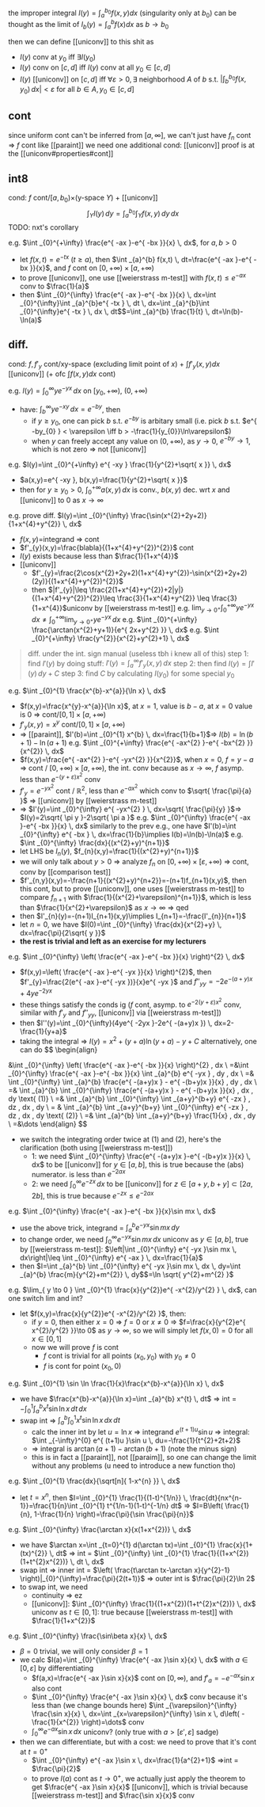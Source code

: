 the improper integral $I(y)=\int _{a}^{b_{0}} f(x,y)dx$ (singularity only at $b_{0}$) can be thought as the limit of $I_{b}(y)=\int _{a}^b f(x)dx$ as $b\to b_{0}$

then we can define [[uniconv]] to this shit as
- $I(y)$ conv at $y_{0}$ iff $\exists I(y_{0})$
- $I(y)$ conv on $[c,d]$ iff $I(y)$ conv at all $y_{0} \in [c,d]$
- $I(y)$ [[uniconv]] on $[c,d]$ iff $\forall \varepsilon>0, \exists$ neighborhood $A$ of $b$ s.t. $|\int _{b}^{b_{0}}f(x,y_{0}) \, dx|<\varepsilon$ for all $b \in A, y_{0} \in [c,d]$

## cont
since uniform cont can't be inferred from $[a,\infty]$, we can't just have $f_{n}$ cont => $f$ cont like [[paraint]]
we need one additional cond: [[uniconv]]
proof is at the [[uniconv#properties#cont]]

## int8
cond: $f$ cont/$[a,b_{0})\times$(y-space $Y$) + [[uniconv]]
$$
\int _{Y} I(y)\, dy =\int _{a}^{b_{0}} \int _{Y} f(x,y) \, dy  \, dx 
$$
TODO: nxt's corollary

e.g. $\int _{0}^{+\infty} \frac{e^{ -ax }-e^{ -bx }}{x} \, dx$, for $a,b>0$
- let $f(x,t)=e^{ -tx }$ ($t\geq a$), then $\int _{a}^{b} f(x,t) \, dt=\frac{e^{ -ax }-e^{ -bx }}{x}$, and $f$ cont on $[0,+\infty)\times[a,+\infty)$
- to prove [[uniconv]], one use [[weierstrass m-test]] with $f(x,t)\leq e^{ -ax }$ conv to $\frac{1}{a}$
- then $\int _{0}^{\infty} \frac{e^{ -ax }-e^{ -bx }}{x} \, dx=\int _{0}^{\infty}\int _{a}^{b}e^{ -tx } \, dt \, dx=\int _{a}^{b}\int _{0}^{\infty}e^{ -tx } \, dx \, dt$$=\int _{a}^{b} \frac{1}{t} \, dt=\ln(b)-\ln(a)$

## diff.
cond: $f,f'_{y}$ cont/xy-space (excluding limit point of $x$) + $\int f'_{y}(x,y)dx$ [[uniconv]]  (+ ofc $\int f(x,y)dx$ cont)

e.g. $I(y)=\int _{0}^{\infty} ye^{ -yx } \, dx$ on $[y_{0},+\infty)$, $(0,+\infty)$
- have: $\int _{b}^{\infty} ye^{ -xy } \, dx=e^{ -by }$, then
	- if $y\geq y_{0}$, one can pick $b$ s.t. $e^{ -by }$ is arbitary small (i.e. pick $b$ s.t. $e^{ -by_{0} } < \varepsilon \iff b > -\frac{1}{y_{0}}\ln\varepsilon$)
	- when $y$ can freely accept any value on $(0, +\infty)$, as $y\to 0$, $e^{ -by }\to 1$, which is not zero => not [[uniconv]]

e.g. $I(y)=\int _{0}^{+\infty} e^{ -xy } \frac{1}{y^{2}+\sqrt{ x }} \, dx$
- $a(x,y)=e^{ -xy }, b(x,y)=\frac{1}{y^{2}+\sqrt{ x }}$
- then for $y\geq y_{0}>0$, $\int _{0}^{+\infty}a(x,y) \, dx$ is conv., $b(x,y)$ dec. wrt $x$ and [[uniconv]] to $0$ as $x\to \infty$

e.g. prove diff. $I(y)=\int _{0}^{\infty} \frac{\sin(x^{2}+2y+2)}{1+x^{4}+y^{2}} \, dx$
- $f(x,y)$=integrand => cont
- $f'_{y}(x,y)=\frac{blabla}{(1+x^{4}+y^{2})^{2}}$ cont
- $I(y)$ exists because less than $\frac{1}{1+x^{4}}$
- [[uniconv]]
	- $f'_{y}=\frac{2\cos(x^{2}+2y+2)(1+x^{4}+y^{2})-\sin(x^{2}+2y+2)(2y)}{(1+x^{4}+y^{2})^{2}}$
	- then $|f'_{y}|\leq \frac{2(1+x^{4}+y^{2})+2|y|}{(1+x^{4}+y^{2})^{2}}\leq \frac{3}{1+x^{4}+y^{2}} \leq \frac{3}{1+x^{4}}$uniconv by [[weierstrass m-test]]
e.g. $\lim_{ y \to 0^{+} } \int _{0}^{+\infty}ye^{ -yx } \, dx \neq \int _{0}^{+\infty} \lim_{ y \to 0^{+} } ye^{ -yx } \, dx$
e.g. $\int _{0}^{+\infty} \frac{\arctan(x^{2}+y+1)}{e^{ 2x+y^{2} }} \, dx$
e.g. $\int _{0}^{+\infty} \frac{y^{2}}{x^{2}+y^{2}+1} \, dx$

> diff. under the int. sign manual (useless tbh i knew all of this)
> step 1: find $I'(y)$ by doing stuff: $I'(y)=\int _{a}^{\infty} f'_{y}(x,y) \, dx$
> step 2: then find $I(y)=\int I'(y) \, dy+C$
> step 3: find $C$ by calculating $I(y_{0})$ for some special $y_{0}$

e.g. $\int _{0}^{1} \frac{x^{b}-x^{a}}{\ln x} \, dx$
- $f(x,y)=\frac{x^{y}-x^{a}}{\ln x}$, at $x=1$, value is $b-a$, at $x=0$ value is 0 => cont/$[0,1]\times[a,+\infty)$
- $f'_{y}(x,y)=x^{y}$ cont/$[0,1]\times[a,+\infty)$
- => [[paraint]], $I'(b)=\int _{0}^{1} x^{b} \, dx=\frac{1}{b+1}$=> $I(b)=\ln(b+1)-\ln(a+1)$
e.g. $\int _{0}^{+\infty} \frac{e^{ -ax^{2} }-e^{ -bx^{2} }}{x^{2}} \, dx$
- $f(x,y)=\frac{e^{ -ax^{2} }-e^{ -yx^{2} }}{x^{2}}$, when $x=0$, $f=y-a$ => cont / $[0, +\infty)\times[a,+\infty)$, the int. conv because as $x\to \infty$, $f$ asymp. less than $e^{ -(y+\varepsilon)x^{2} }$ conv
- $f'_{y}=e^{ -yx^{2} }$ cont / $\mathbb{R}^{2}$, less than $e^{ -ax^{2} }$ which conv to $\sqrt{ \frac{\pi}{a} }$ => [[uniconv]] by [[weierstrass m-test]]
- => $I'(y)=\int _{0}^{\infty} e^{ -yx^{2} } \, dx=\sqrt{ \frac{\pi}{y} }$=> $I(y)=2\sqrt{ \pi y }-2\sqrt{ \pi a }$
e.g. $\int _{0}^{\infty} \frac{e^{ -ax }-e^{ -bx }}{x} \, dx$
similarly to the prev e.g., one have $I'(b)=\int _{0}^{\infty} e^{ -bx } \, dx=\frac{1}{b}\implies I(b)=\ln(b)-\ln(a)$
e.g. $\int _{0}^{\infty} \frac{dx}{(x^{2}+y)^{n+1}}$
- let LHS be $I_{n}(y)$, $f_{n}(x,y)=\frac{1}{(x^{2}+y)^{n+1}}$
- we will only talk about $y>0$ => analyze $f_{n}$ on $[0, +\infty) \times [\varepsilon, +\infty)$ => cont, conv by [[comparison test]]
- $f'_{n,y}(x,y)=-\frac{n+1}{(x^{2}+y)^{n+2}}=-(n+1)f_{n+1}(x,y)$, then this cont, but to prove [[uniconv]], one uses [[weierstrass m-test]] to compare $f_{n+1}$ with $\frac{1}{(x^{2}+\varepsilon)^{n+1}}$, which is less than $\frac{1}{x^{2}+\varepsilon}$ as $x\to \infty$ => qed
- then $I'_{n}(y)=-(n+1)I_{n+1}(x,y)\implies I_{n+1}=-\frac{I'_{n}}{n+1}$
- let $n=0$, we have $I(0)=\int _{0}^{\infty} \frac{dx}{x^{2}+y} \, dx=\frac{\pi}{2\sqrt{ y }}$
- **the rest is trivial and left as an exercise for my lecturers**

e.g. $\int _{0}^{\infty} \left( \frac{e^{ -ax }-e^{ -bx }}{x} \right)^{2} \, dx$
- $f(x,y)=\left( \frac{e^{ -ax }-e^{ -yx }}{x} \right)^{2}$, then $f'_{y}=\frac{2(e^{ -ax }-e^{ -yx })}{x}e^{ -yx }$ and $f''_{yy}=-2e^{ -(a+y)x }+4ye^{ -2yx }$
- these things satisfy the conds ig ($f$ cont, asymp. to $e^{ -2(y+\varepsilon)x^{2} }$ conv, similar with $f'_{y}$ and $f''_{yy}$, [[uniconv]] via [[weierstrass m-test]])
- then $I''(y)=\int _{0}^{\infty}(4ye^{ -2yx }-2e^{ -(a+y)x }) \, dx=2-\frac{1}{y+a}$
- taking the integral => $I(y)=x^{2}+(y+a)\ln(y+a)-y+C$
alternatively, one can do
$$
\begin{align}

&\int _{0}^{\infty} \left( \frac{e^{ -ax }-e^{ -bx }}{x} \right)^{2} \, dx \\
=&\int _{0}^{\infty} \frac{e^{ -ax }-e^{ -bx }}{x} \int _{a}^{b} e^{ -yx } \, dy  \, dx  \\
=& \int _{0}^{\infty} \int _{a}^{b} \frac{e^{ -(a+y)x } - e^{ -(b+y)x }}{x} \, dy  \, dx  \\
=& \int _{a}^{b} \int _{0}^{\infty} \frac{e^{ -(a+y)x } - e^{ -(b+y)x }}{x} \, dx  \, dy \text{ (1)}  \\
=& \int _{a}^{b} \int _{0}^{\infty} \int _{a+y}^{b+y} e^{ -zx } \, dz  \, dx  \, dy \\
= & \int _{a}^{b} \int _{a+y}^{b+y} \int _{0}^{\infty} e^{ -zx } \, dz  \, dx  \, dy \text{ (2)}  \\
=& \int _{a}^{b} \int _{a+y}^{b+y} \frac{1}{x} \, dx  \, dy \\
=&\dots 
\end{align}
$$
- we switch the integrating order twice at $(1)$ and $(2)$, here's the clarification (both using [[weierstrass m-test]])
	- 1: we need $\int _{0}^{\infty} \frac{e^{ -(a+y)x }-e^{ -(b+y)x }}{x} \, dx$ to be [[uniconv]] for $y\in [a,b]$, this is true because the (abs) numerator. is less than $e^{ -2ax }$
	- 2: we need $\int _{0}^{\infty} e^{ -zx } \, dx$ to be [[uniconv]] for $z\in [a+y,b+y] \subset[2a,2b]$, this is true because $e^{ -zx } \leq e^{ -2ax }$

e.g. $\int _{0}^{\infty} \frac{e^{ -ax }-e^{ -bx }}{x}\sin mx \, dx$
- use the above trick, integrand = $\int _{a}^{b} e^{ -yx }\sin mx \, dy$
- to change order, we need $\int _{0}^{\infty} e^{ -yx }\sin mx \, dx$ uniconv as $y\in[a,b]$, true by [[weierstrass m-test]]: $\left|\int _{0}^{\infty} e^{ -yx }\sin mx \, dx\right|\leq \int _{0}^{\infty} e^{ -ax } \, dx=\frac{1}{a}$
- then $I=\int _{a}^{b} \int _{0}^{\infty} e^{ -yx }\sin mx \, dx \, dy=\int _{a}^{b} \frac{m}{y^{2}+m^{2}} \, dy$$=\ln \sqrt{ y^{2}+m^{2} }$

e.g. $\lim_{ y \to 0 } \int _{0}^{1} \frac{x}{y^{2}}e^{ -x^{2}/y^{2} } \, dx$, can one switch lim and int?
- let $f(x,y)=\frac{x}{y^{2}}e^{ -x^{2}/y^{2} }$, then:
	- if $y=0$, then either $x=0$ => $f=0$ or $x\neq 0$ => $f=\frac{x}{y^{2}e^{ x^{2}/y^{2} }}\to 0$ as $y \to \infty$, so we will simply let $f(x,0)=0$ for all $x \in[0,1]$
	- now we will prove $f$ is cont
		- $f$ cont is trivial for all points $(x_{0},y_{0})$ with $y_{0}\neq 0$
		- $f$ is cont for point $(x_{0},0)$

e.g. $\int _{0}^{1} \sin \ln \frac{1}{x}\frac{x^{b}-x^{a}}{\ln x} \, dx$
- we have $\frac{x^{b}-x^{a}}{\ln x}=\int _{a}^{b} x^{t} \, dt$ => int = $-\int _{0}^{1} \int_{a}^{b} x^{t}\sin \ln x \, dt \, dx$
- swap int => $\int _{a}^{b} \int _{0}^{1} x^{t}\sin \ln x \, dx \, dt$
	- calc the inner int by let $u = \ln x$ => integrand $e^{ (t+1)u }\sin u$ => integral: $\int _{-\infty}^{0} e^{ (t+1)u }\sin u \, du=-\frac{1}{t^{2}+2t+2}$
	- => integral is $\arctan(a+1)-\arctan(b+1)$ (note the minus sign)
	- this is in fact a [[paraint]], not [[paraim]], so one can change the limit without any problems (u need to introduce a new function tho)

e.g. $\int _{0}^{1} \frac{dx}{\sqrt[n]{ 1-x^{n} }} \, dx$
- let $t=x^{n}$, then $I=\int _{0}^{1} \frac{1}{(1-t)^{1/n}} \, \frac{dt}{nx^{n-1}}=\frac{1}{n}\int _{0}^{1} t^{1/n-1}(1-t)^{-1/n} dt$ => $I=B\left( \frac{1}{n}, 1-\frac{1}{n} \right)=\frac{\pi}{\sin \frac{\pi}{n}}$

e.g. $\int _{0}^{\infty} \frac{\arctan x}{x(1+x^{2})} \, dx$
- we have $\arctan x=\int _{t=0}^{1} d(\arctan tx)=\int _{0}^{1} \frac{x}{1+(tx)^{2}} \, dt$
=> int = $\int _{0}^{\infty} \int _{0}^{1} \frac{1}{(1+x^{2})(1+t^{2}x^{2})} \, dt \, dx$
- swap int => inner int = $\left( \frac{t\arctan tx-\arctan x}{y^{2}-1} \right)|_{0}^{\infty}=\frac{\pi}{2(t+1)}$ => outer int is $\frac{\pi}{2}\ln 2$
- to swap int, we need
	- continuity => ez
	- [[uniconv]]: $\int _{0}^{\infty} \frac{1}{(1+x^{2})(1+t^{2}x^{2})} \, dx$ uniconv as  $t\in[0,1]$: true because [[weierstrass m-test]] with $\frac{1}{1+x^{2}}$

e.g. $\int _{0}^{\infty} \frac{\sin\beta x}{x} \, dx$
- $\beta=0$ trivial, we will only consider $\beta=1$
- we calc $I(a)=\int _{0}^{\infty} \frac{e^{ -ax }\sin x}{x} \, dx$ with $a\in[0,\varepsilon]$ by differentiating
	- $f(a,x)=\frac{e^{ -ax }\sin x}{x}$ cont on $[0,\infty)$, and $f'_{a}=-e^{ -ax }\sin x$ also cont
	- $\int _{0}^{\infty} \frac{e^{ -ax }\sin x}{x} \, dx$ conv because it's less than (we change bounds here) $\int _{\varepsilon}^{\infty} \frac{\sin x}{x} \, dx=\int _{x=\varepsilon}^{\infty} \sin x \, d\left( -\frac{1}{x^{2}} \right)=\dots$ conv
	- $\int _{0}^{\infty} e^{ -ax }\sin x \, dx$ uniconv? (only true with $a>[\varepsilon',\varepsilon]$ sadge)
- then we can differentiate, but with a cost: we need to prove that it's cont at $t=0^{+}$
	- $\int _{0}^{\infty} e^{ -ax }\sin x \, dx=\frac{1}{a^{2}+1}$ =>int = $\frac{\pi}{2}$
	- to prove $I(a)$ cont as $t\to 0^{+}$, we actually just apply the theorem to get $\frac{e^{ -ax }\sin x}{x}$ [[uniconv]], which is trivial because [[weierstrass m-test]] and $\frac{\sin x}{x}$ conv